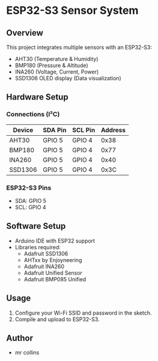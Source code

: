 
# ESP32-S3 Sensor System

## Overview
This project integrates multiple sensors with an ESP32-S3:
- AHT30 (Temperature & Humidity)
- BMP180 (Pressure & Altitude)
- INA260 (Voltage, Current, Power)
- SSD1306 OLED display (Data visualization)

## Hardware Setup
### Connections (I²C)
| Device  | SDA Pin | SCL Pin | Address |
|---------|---------|---------|---------|
| AHT30   | GPIO 5  | GPIO 4  | 0x38    |
| BMP180  | GPIO 5  | GPIO 4  | 0x77    |
| INA260  | GPIO 5  | GPIO 4  | 0x40    |
| SSD1306 | GPIO 5  | GPIO 4  | 0x3C    |

### ESP32-S3 Pins
- SDA: GPIO 5
- SCL: GPIO 4

## Software Setup
- Arduino IDE with ESP32 support
- Libraries required:
  - Adafruit SSD1306
  - AHTxx by Enjoyneering
  - Adafruit INA260
  - Adafruit Unified Sensor
  - Adafruit BMP085 Unified

## Usage
1. Configure your Wi-Fi SSID and password in the sketch.
2. Compile and upload to ESP32-S3.

## Author
- mr collins

